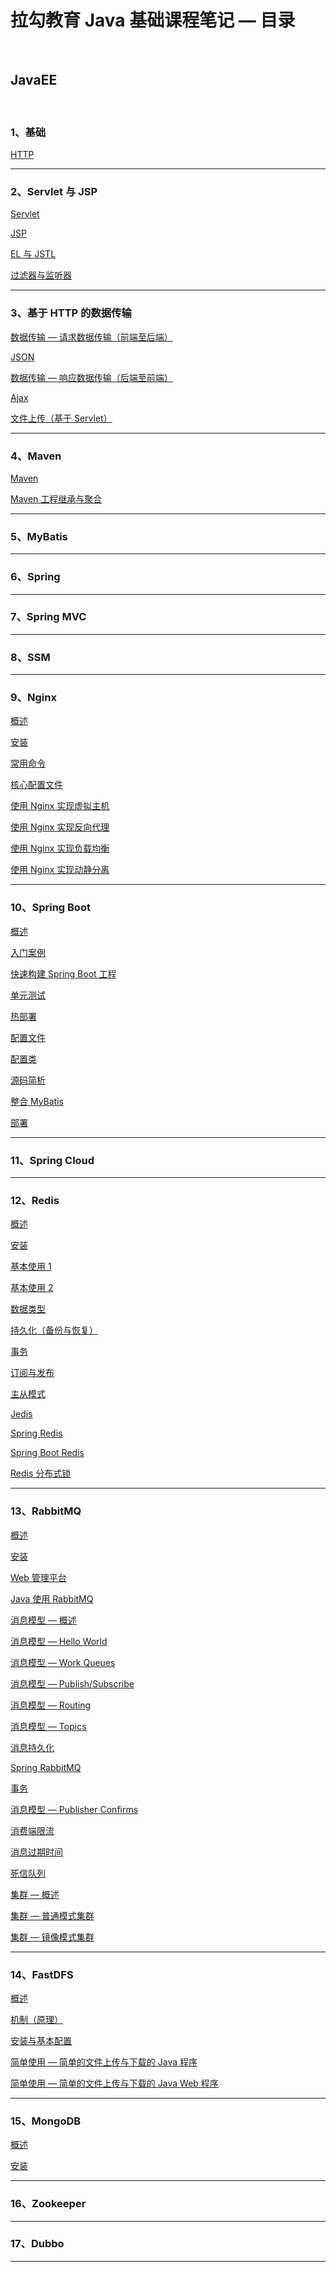 # 拉勾教育 Java 基础课程笔记 — 目录

<br/>

## JavaEE

<br/>

### 1、基础

[HTTP](https://yyscyber.github.io/java/lagou/basic/e56eeb71-e87e-4297-a13f-10ff303bb136)

---

### 2、Servlet 与 JSP

[Servlet](https://yyscyber.github.io/java/lagou/basic/6cc8ee8d-2538-4f91-a230-d5cf66efbe85)

[JSP](https://yyscyber.github.io/java/lagou/basic/124562b8-055e-4b18-ba17-f420d2e6334d)

[EL 与 JSTL](https://yyscyber.github.io/java/lagou/basic/093c21e9-3727-4feb-baa6-4ed47dc41632)

[过滤器与监听器](https://yyscyber.github.io/java/lagou/basic/3d73bb07-1663-45bc-b335-6fa188459086)

---

### 3、基于 HTTP 的数据传输

[数据传输 — 请求数据传输（前端至后端）](https://yyscyber.github.io/java/lagou/basic/5392656a-95dc-4e7f-8f76-1f5fa5cfe9ba)

[JSON](https://yyscyber.github.io/java/lagou/basic/5d869c0f-afb9-4e4b-9161-dd0527a2e73a)

[数据传输 — 响应数据传输（后端至前端）](https://yyscyber.github.io/java/lagou/basic/4baafe47-4fd3-420c-ab88-b644dacb67f7)

[Ajax](https://yyscyber.github.io/java/lagou/basic/08aa86d7-f333-446b-a0aa-27c892beb4cd)

[文件上传（基于 Servlet）](https://yyscyber.github.io/java/lagou/basic/259fe138-8668-4565-a8f6-d89a60bb02c3)

---

### 4、Maven

[Maven](d3de2bee-c079-4428-bd6c-2bf30ccda7ca)

[Maven 工程继承与聚合](9a86e811-cba1-4609-a3e5-ba290f1d39b9)

---

### 5、MyBatis

[](fe70f31b-cfcb-4740-a52b-7ba4e0ed5f6d)

---

### 6、Spring

---

### 7、Spring MVC

---

### 8、SSM

---

### 9、Nginx

[概述](https://yyscyber.github.io/java/lagou/basic/4588db3a-77fe-486b-9a36-3cd6f05f7e97)

[安装](https://yyscyber.github.io/java/lagou/basic/49fdb017-a01b-4a9c-ba74-850d6fdb24de)

[常用命令](https://yyscyber.github.io/java/lagou/basic/21bbe5ab-c2ed-4320-a881-b362ed7a659c)

[核心配置文件](https://yyscyber.github.io/java/lagou/basic/80d69cce-d3d9-4774-99c2-6b5a486b1858)

[使用 Nginx 实现虚拟主机](https://yyscyber.github.io/java/lagou/basic/dba285e9-3ba9-4470-acca-2010bfdf0b35)

[使用 Nginx 实现反向代理](https://yyscyber.github.io/java/lagou/basic/51ee99c1-7617-4dbd-91ec-973465b5911e)

[使用 Nginx 实现负载均衡](https://yyscyber.github.io/java/lagou/basic/0a03fc42-737d-4b67-99d3-9c5c9d26f391)

[使用 Nginx 实现动静分离](https://yyscyber.github.io/java/lagou/basic/7edeb283-7b65-4005-a495-b3f448658147)

---

### 10、Spring Boot

[概述](https://yyscyber.github.io/java/lagou/basic/028f76a0-6b24-4ff7-860a-38aa84bab40a)

[入门案例](https://yyscyber.github.io/java/lagou/basic/0d17c445-0a3b-4892-953f-b329e9a785ce)

[快速构建 Spring Boot 工程](https://yyscyber.github.io/java/lagou/basic/168c65b0-f8f6-4f12-b96c-9965c03b03a5)

[单元测试](https://yyscyber.github.io/java/lagou/basic/1846f3e7-4723-48c4-a16d-bf34da4cbc81)

[热部署](https://yyscyber.github.io/java/lagou/basic/d94ad409-f1dc-4628-a7b8-315eb81e36c9)

[配置文件](https://yyscyber.github.io/java/lagou/basic/ff2f1831-aadd-4c88-93c1-9fe6bcdc25f5)

[配置类](https://yyscyber.github.io/java/lagou/basic/1f6cbb3e-0e34-45c4-a9b4-ee59063ee646)

[源码简析](18bd23ff-90a7-4190-9644-e7f774127d50)

[整合 MyBatis](https://yyscyber.github.io/java/lagou/basic/47629440-0a69-4ee5-968f-34a533ad480a)

<!-- [整合 Redis]() -->

[部署](https://yyscyber.github.io/java/lagou/basic/4b68d603-7a6e-4102-b48f-bfe0d5464457)

---

### 11、Spring Cloud

---

### 12、Redis

[概述](https://yyscyber.github.io/java/lagou/basic/17bfbce3-6b93-4e29-a1ac-b50f9eca3bac)

[安装](https://yyscyber.github.io/java/lagou/basic/a343d1af-5de5-486b-8bec-b773e5c28c3c)

[基本使用 1](https://yyscyber.github.io/java/lagou/basic/90adf589-8ebc-44b8-a857-9cc6060a90bf)

[基本使用 2](https://yyscyber.github.io/java/lagou/basic/6faef8d1-f40a-45d6-aad5-5048d353a6c1)

[数据类型](https://yyscyber.github.io/java/lagou/basic/1e8774bc-eee3-4dc4-93ff-8697a42decad)

[持久化（备份与恢复）](https://yyscyber.github.io/java/lagou/basic/22c7ffef-16a2-4cb8-acca-3b1e2d0d8203)

[事务](https://yyscyber.github.io/java/lagou/basic/6c1b0fde-04b2-4aa5-a3d3-a41c1a5047a4)

[订阅与发布](https://yyscyber.github.io/java/lagou/basic/5e3316f1-86c2-4b39-8c6b-e3ea2f88c4be)

[主从模式](https://yyscyber.github.io/java/lagou/basic/57d93f5d-2f7b-4b5a-984f-b44be7808fd1)

[Jedis](https://yyscyber.github.io/java/lagou/basic/2b2f56c1-14b8-4148-803f-ace10c5c26cb)

[Spring Redis](https://yyscyber.github.io/java/lagou/basic/22777d6f-58f5-47ee-b8fe-9fd3eba16e12)

[Spring Boot Redis](https://yyscyber.github.io/java/lagou/basic/d5964dd8-23a6-4f5d-a7c0-c479c4f0d113)

[Redis 分布式锁](https://yyscyber.github.io/java/lagou/basic/26a205e2-a410-439b-9344-93f64e8fb478)

---

### 13、RabbitMQ

[概述](https://yyscyber.github.io/java/lagou/basic/1d723f7b-235a-4557-a2c7-e967a6e77152)

[安装](https://yyscyber.github.io/java/lagou/basic/b381e1fa-e1ba-45e8-bae6-84c795dd99a7)

[Web 管理平台](https://yyscyber.github.io/java/lagou/basic/d60f4a7e-403b-4924-aef5-9e6a894ae171)

[Java 使用 RabbitMQ](https://yyscyber.github.io/java/lagou/basic/97558ecf-c73d-432b-8d9d-040032e4ae8e)

[消息模型 — 概述](https://yyscyber.github.io/java/lagou/basic/4a75d9c2-4d9b-4d77-99e8-8003a4cdd81d)

[消息模型 — Hello World](https://yyscyber.github.io/java/lagou/basic/e82b8a20-8e6b-4b62-822c-5d7041d0e5a9)

[消息模型 — Work Queues](https://yyscyber.github.io/java/lagou/basic/36c1b71d-340e-4bdc-a365-a409f74b1ddf)

[消息模型 — Publish/Subscribe](https://yyscyber.github.io/java/lagou/basic/d71c3c63-82f0-4bf0-88c3-c475671daf0e)

[消息模型 — Routing](https://yyscyber.github.io/java/lagou/basic/66dff350-0886-49e3-9cb3-d4b952086fe9)

[消息模型 — Topics](https://yyscyber.github.io/java/lagou/basic/0032a734-39b4-4bcb-b496-62a95ad37e82)

[消息持久化](https://yyscyber.github.io/java/lagou/basic/69f756a1-9b25-412c-acea-bf08ba10dc37)

[Spring RabbitMQ](https://yyscyber.github.io/java/lagou/basic/1ebdc91c-ad62-482f-bab9-373eb4b7d151)

[事务](https://yyscyber.github.io/java/lagou/basic/fc2f348b-b4d4-4d3b-a23f-6bf08e5dc9f7)

[消息模型 — Publisher Confirms](https://yyscyber.github.io/java/lagou/basic/7ea7ecaa-768d-40f9-ad69-716e37b44277)

[消费端限流](https://yyscyber.github.io/java/lagou/basic/29b76239-23bb-43ba-b1d0-4842f1ffb8a2)

[消息过期时间](https://yyscyber.github.io/java/lagou/basic/8f0d305c-c46e-41b7-a1db-97aa20853945)

[死信队列](https://yyscyber.github.io/java/lagou/basic/894cf495-197d-4cd5-9d79-9a227a8f2e41)

[集群 — 概述](https://yyscyber.github.io/java/lagou/basic/ed2f9b80-83e1-465e-a7c0-8633d4230e00)

[集群 — 普通模式集群](https://yyscyber.github.io/java/lagou/basic/c2eef2b6-8b4c-4e96-9812-b92ec6994b71)

[集群 — 镜像模式集群](https://yyscyber.github.io/java/lagou/basic/b0de2825-9352-4c45-b7c5-4879d5b521b6)

<!-- [集群 -- HAProxy](https://yyscyber.github.io/java/lagou/basic/585e98d5-75b4-4933-8c28-5d3f075a7191) -->

<!-- [集群 -- Keepalived]() -->

---

### 14、FastDFS

[概述](https://yyscyber.github.io/java/lagou/basic/b5def3b3-59c5-4d16-a4d2-f633134038fa)

[机制（原理）](https://yyscyber.github.io/java/lagou/basic/cba686c4-3491-462a-b6cc-2556bedbfe6a)

[安装与基本配置](https://yyscyber.github.io/java/lagou/basic/a1bb7ba2-88e9-4bca-b602-0cc74edd0a4a)

[简单使用 — 简单的文件上传与下载的 Java 程序](https://yyscyber.github.io/java/lagou/basic/039170be-508a-48bf-bea9-13c8f8cf5b88)

[简单使用 — 简单的文件上传与下载的 Java Web 程序](https://yyscyber.github.io/java/lagou/basic/3bbb6182-2787-456b-9372-b714354a6be4)

---

### 15、MongoDB

[概述](https://yyscyber.github.io/java/lagou/basic/d27331fd-cf8a-4fb7-aca1-9f06dbf1cf31)

[安装]()

---

### 16、Zookeeper



---

### 17、Dubbo



---



